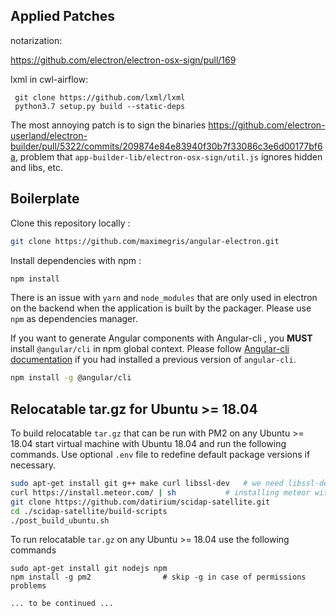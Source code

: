 ## Applied Patches

notarization:

https://github.com/electron/electron-osx-sign/pull/169


lxml in cwl-airflow:

```
 git clone https://github.com/lxml/lxml
 python3.7 setup.py build --static-deps
```

The most annoying patch is to sign the binaries https://github.com/electron-userland/electron-builder/pull/5322/commits/209874e84e83940f30b7f33086c3e6d00177bf6a, problem that `app-builder-lib/electron-osx-sign/util.js` ignores hidden and libs, etc.


## Boilerplate

Clone this repository locally :

``` bash
git clone https://github.com/maximegris/angular-electron.git
```

Install dependencies with npm :

``` bash
npm install
```

There is an issue with `yarn` and `node_modules` that are only used in electron on the backend when the application is built by the packager. Please use `npm` as dependencies manager.


If you want to generate Angular components with Angular-cli , you **MUST** install `@angular/cli` in npm global context.
Please follow [Angular-cli documentation](https://github.com/angular/angular-cli) if you had installed a previous version of `angular-cli`.

``` bash
npm install -g @angular/cli
```

## Relocatable **tar.gz** for Ubuntu >= 18.04

To build relocatable `tar.gz` that can be run with PM2 on any Ubuntu >= 18.04 start virtual machine with Ubuntu 18.04
and run the following commands. Use optional `.env` file to redefine default package versions if necessary.

```bash
sudo apt-get install git g++ make curl libssl-dev   # we need libssl-dev for aria2c because we configured it --with-openssl
curl https://install.meteor.com/ | sh           # installing meteor with its own node 
git clone https://github.com/datirium/scidap-satellite.git
cd ./scidap-satellite/build-scripts
./post_build_ubuntu.sh
```

To run relocatable `tar.gz` on any Ubuntu >= 18.04 use the following commands
```
sudo apt-get install git nodejs npm
npm install -g pm2                # skip -g in case of permissions problems

... to be continued ...
```
